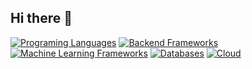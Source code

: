 ## Hi there 👋

[![Programing Languages](https://skillicons.dev/icons?i=js,ts,py,cs)](https://skillicons.dev) [![Backend Frameworks](https://skillicons.dev/icons?i=nestjs,express,fastapi,flask,dotnet)](https://skillicons.dev) [![Machine Learning Frameworks](https://skillicons.dev/icons?i=sklearn,pytorch,tensorflow)](https://skillicons.dev) [![Databases](https://skillicons.dev/icons?i=mongodb,mysql,postgres,redis)](https://skillicons.dev) [![Cloud](https://skillicons.dev/icons?i=aws)](https://skillicons.dev)
